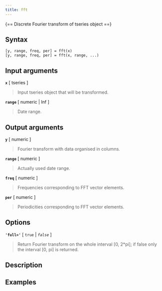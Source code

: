 ```yaml
---
title: fft
---
```


{== Discrete Fourier transform of tseries object ==}


## Syntax 

    [y, range, freq, per] = fft(x)
    [y, range, freq, per] = fft(x, range, ...)


## Input arguments 

__`x`__ [ tseries ]
>
> Input tseries object that will be transformed.
>

__`range`__ [ numeric | Inf ] 
>
> Date range.
>

## Output arguments 


__`y`__ [ numeric ]
>
> Fourier transform with data organised in columns.
>

__`range`__ [ numeric ] 
>
> Actually used date range.
>

__`freq`__ [ numeric ] 
>
> Frequencies corresponding to FFT vector elements.
>

__`per`__ [ numeric ] 
> 
> Periodicities corresponding to FFT vector elements.
>

## Options 

__`'full='`__ [ `true` | *`false`* ]
>
> Return Fourier transform on the whole
> interval [0, 2*pi]; if false only the interval [0, pi] is returned.
>


## Description 



## Examples

```matlab
```

